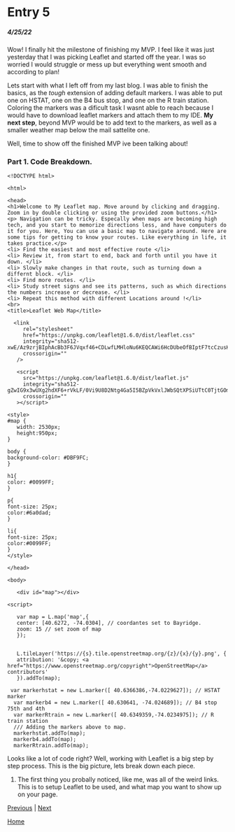 # Entry 5
##### 4/25/22

Wow! I finally hit the milestone of finishing my MVP. I feel like it was just yesterday that I was picking Leaflet and started off the year. I was so worried I would struggle or mess up but everything went smooth and according to plan! 

Lets start with what I left off from my last blog. I was able to finish the basics, as the *tough* extension of adding default markers. I was able to put one on HSTAT, one on the B4 bus stop, and one on the R train station. Coloring the markers was a dificult task I wasnt able to reach because I would have to download leaflet markers and attach them to my IDE. **My next step**, beyond MVP would be to add text to the markers, as well as a smaller weather map below the mail sattelite one.

Well, time to show off the finished MVP ive been talking about!

### Part 1. Code Breakdown.
 ```
 <!DOCTYPE html>

<html>

<head>
<h1>Welcome to My Leaflet map. Move around by clicking and dragging. Zoom in by double clicking or using the provided zoom buttons.</h1>
<p> Navigation can be tricky. Especally when maps are becoming high tech, and you start to memorize directions less, and have computers do it for you. Here, You can use a basic map to navigate around. Here are some tips for getting to know your routes. Like everything in life, it takes practice.</p>
<li> Find the easiest and most effective route </li>
<li> Review it, from start to end, back and forth until you have it down. </li>
<li> Slowly make changes in that route, such as turning down a differnt block. </li>
<li> Find more routes. </li>
<li> Study street signs and see its patterns, such as which directions the numbers increase or decrease. </li>
<li> Repeat this method with different Locations around !</li>
<br>
<title>Leaflet Web Map</title>

   <link
      rel="stylesheet"
      href="https://unpkg.com/leaflet@1.6.0/dist/leaflet.css"
      integrity="sha512-xwE/Az9zrjBIphAcBb3F6JVqxf46+CDLwfLMHloNu6KEQCAWi6HcDUbeOfBIptF7tcCzusKFjFw2yuvEpDL9wQ=="
      crossorigin=""
    />

    <script
      src="https://unpkg.com/leaflet@1.6.0/dist/leaflet.js"
      integrity="sha512-gZwIG9x3wUXg2hdXF6+rVkLF/0Vi9U8D2Ntg4Ga5I5BZpVkVxlJWbSQtXPSiUTtC0TjtGOmxa1AJPuV0CPthew=="
      crossorigin=""
    ></script>

<style>
#map {
    width: 2530px;
    height:950px;
}

body {
background-color: #DBF9FC;
}

h1{
 color: #0099FF;
}

p{
 font-size: 25px;
 color:#6a0dad;
}

li{
 font-size: 25px;
 color:#0099FF;
}
</style>

</head>

<body>

    <div id="map"></div>

<script>

    var map = L.map('map',{
    center: [40.6272, -74.0304], // coordantes set to Bayridge.
    zoom: 15 // set zoom of map
    });


    L.tileLayer('https://{s}.tile.openstreetmap.org/{z}/{x}/{y}.png', {
    attribution: '&copy; <a href="https://www.openstreetmap.org/copyright">OpenStreetMap</a> contributors'
    }).addTo(map);

  var markerhstat = new L.marker([ 40.6366386,-74.0229627]); // HSTAT marker
   var markerb4 = new L.marker([ 40.630641, -74.024689]); // B4 stop 75th and 4th
   var markerRtrain = new L.marker([ 40.6349359,-74.0234975]); // R train station
   /// Adding the markers above to map.
   markerhstat.addTo(map);
   markerb4.addTo(map);
   markerRtrain.addTo(map);
   ```
   Looks like a lot of code right? Well, working with Leaflet is a big step by step process. This is the big picture, lets break down each piece.
   
   1. The first thing you probally noticed, like me, was all of the weird links. This is to setup Leaflet to be used, and what map you want to show up on your page.

</script>

</body>

</html>

[Previous](entry04.md) | [Next](entry06.md)

[Home](../README.md)
